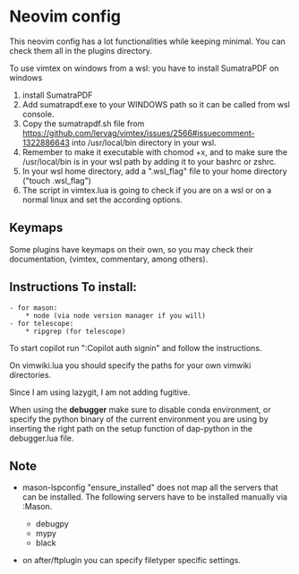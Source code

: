 # Neovim config

This neovim config has a lot functionalities while keeping minimal. You can
check them all in the plugins directory.

To use vimtex on windows from a wsl: you have to install SumatraPDF on windows
1. install SumatraPDF
2. Add sumatrapdf.exe to your WINDOWS path so it can be called from wsl
   console.
3. Copy the sumatrapdf.sh file from
   https://github.com/lervag/vimtex/issues/2566#issuecomment-1322886643 into
   /usr/local/bin directory in your wsl.
4. Remember to make it executable with chomod +x, and to make sure the
   /usr/local/bin is in your wsl path by adding it to your bashrc or zshrc.
5. In your wsl home directory, add a ".wsl_flag" file to your home directory ("touch .wsl_flag")
6. The script in vimtex.lua is going to check if you are on a wsl or on a
   normal linux and set the according options.


## Keymaps 
Some plugins have keymaps on their own, so you may check their
documentation, (vimtex, commentary, among others).

## Instructions To install: 
    - for mason:
        * node (via node version manager if you will)
    - for telescope: 
        * ripgrep (for telescope)

To start copilot run ":Copilot auth signin" and follow the instructions.

On vimwiki.lua you should specify the paths for your own vimwiki directories.

Since I am using lazygit, I am not adding fugitive.

When using the **debugger** make sure to disable conda environment, or specify the
python binary of the current environment you are using by inserting the right
path on the setup function of dap-python in the debugger.lua file.

## Note
* mason-lspconfig "ensure_installed" does not map all the servers that can be installed. The following servers have to be installed manually via :Mason.
    - debugpy
    - mypy
    - black

* on after/ftplugin you can specify filetyper specific settings.

